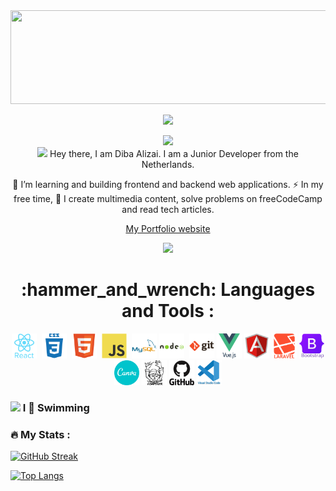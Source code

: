 
 <div id="header" align="center">
  <img src="https://media.giphy.com/media/sULKEgDMX8LcI/giphy.gif" width="1000" height="150"/>
  
  ![](https://komarev.com/ghpvc/?username=dibaalizai&color=ff69b4)
</div>


<div id="header" align="center"> 
  <img src="https://media.giphy.com/media/HwBlFQZFcAoUcPHZdX/giphy.gif" width="100"/>
</div>

<div id="header" align="center"> 
  <img src="https://media.giphy.com/media/hvRJCLFzcasrR4ia7z/giphy.gif" width="20px"/> Hey there, I am Diba Alizai. I am a Junior Developer from the Netherlands. 

  :telescope: I’m learning and building frontend and backend web applications.
  :zap: In my free time, :seedling: I create multimedia content,  solve problems on freeCodeCamp and read tech articles.
</div>


<div id="main" align="center"> 
  
  <a href="https://dibaalizai.github.io/">My Portfolio website</a> 
</div>
  
<div id="main" align="center">
<img src="https://media.giphy.com/media/L1R1tvI9svkIWwpVYr/giphy.gif" width="200"/>
</div>

<div id="main" align="center">
 <h1> :hammer_and_wrench: Languages and Tools : </h1>
 <img src="https://github.com/devicons/devicon/blob/master/icons/react/react-original-wordmark.svg" title="React" alt="React" width="40" height="40"/>&nbsp;
  <img src="https://github.com/devicons/devicon/blob/master/icons/css3/css3-plain-wordmark.svg"  title="CSS3" alt="CSS" width="40" height="40"/>&nbsp;
  <img src="https://github.com/devicons/devicon/blob/master/icons/html5/html5-original.svg" title="HTML5" alt="HTML" width="40" height="40"/>&nbsp;
  <img src="https://github.com/devicons/devicon/blob/master/icons/javascript/javascript-original.svg" title="JavaScript" alt="JavaScript" width="40" height="40"/>&nbsp;
  <img src="https://github.com/devicons/devicon/blob/master/icons/mysql/mysql-original-wordmark.svg" title="MySQL" **alt="MySQL" width="40" height="40"/>
  <img src="https://github.com/devicons/devicon/blob/master/icons/nodejs/nodejs-original-wordmark.svg" title="NodeJS" alt="NodeJS" width="40" height="40"/>&nbsp;
  <img src="https://github.com/devicons/devicon/blob/master/icons/git/git-original-wordmark.svg" title="Git" **alt="Git" width="40" height="40"/>
  <img src="https://github.com/devicons/devicon/blob/master/icons/vuejs/vuejs-original-wordmark.svg" title="Vue" **alt="Vue" width="40" height="40"/>
  <img src="https://github.com/devicons/devicon/blob/master/icons/angularjs/angularjs-original.svg" title="Angular" **alt="Angular" width="40" height="40"/>
  <img src="https://github.com/devicons/devicon/blob/master/icons/laravel/laravel-plain-wordmark.svg" title="Laravel" **alt="Laravel" width="40" height="40"/>
  <img src="https://github.com/devicons/devicon/blob/master/icons/bootstrap/bootstrap-original-wordmark.svg" title="Bootstrap" **alt="Bootstrap" width="40" height="40"/>
  <img src="https://github.com/devicons/devicon/blob/master/icons/canva/canva-original.svg" title="Canva" **alt="Canva" width="40" height="40"/>
  <img src="https://github.com/devicons/devicon/blob/master/icons/composer/composer-line-wordmark.svg" title="Composer" **alt="Composer" width="40" height="40"/>
  <img src="https://github.com/devicons/devicon/blob/master/icons/github/github-original-wordmark.svg" title="GitHub" **alt="GitHub" width="40" height="40"/>
  <img src="https://github.com/devicons/devicon/blob/master/icons/vscode/vscode-original-wordmark.svg" title="VSCode" **alt="VSCode" width="40" height="40"/>
</div>


 

### <img src="https://media.giphy.com/media/Lpd3Jzzzudg0j7REiX/giphy.gif" width="100">  I 💙 Swimming
  
  

### :fire: My Stats :
  
[![GitHub Streak](http://github-readme-streak-stats.herokuapp.com?user=dibaalizai)](https://git.io/streak-stats)
  
[![Top Langs](https://github-readme-stats.vercel.app/api/top-langs/?username=dibaalizai)](https://github.com/anuraghazra/github-readme-stats)

 
